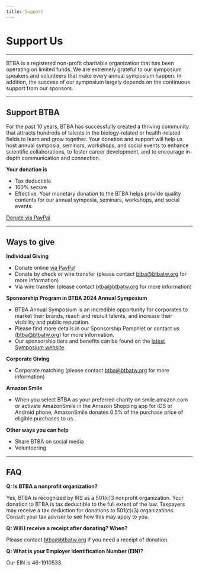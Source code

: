 ```yaml
---
title: Support
---
```

<div class="row align-items-center py-auto my-auto py-md-5 my-md-5">
    <div class="col-12 col-md col-lg-5">
        <h1 class="display-1">
            Support Us
        </h1>
    </div>
    <div class="col-12 col-md">
        <hr>
        <!-- <img src="{{ "/assets/img/btba_logo.png" | absolute_url }}" alt="BTBA logo" class="float-left p-4" width="150"> -->
        <p class="">
            BTBA is a registered non-profit charitable organization that has been operating on limited funds. We are extremely grateful to our symposium speakers and volunteers that make every annual symposium happen. In addition, the success of our symposium largely depends on the continuous support from our sponsors.
        </p>
    </div>
</div>

<hr class="mt-5 mb-4" />

## Support BTBA

For the past 10 years, BTBA has successfully created a thriving community that attracts hundreds of talents in the biology-related or health-related fields to learn and grow together. Your donation and support will help us host annual symposia, seminars, workshops, and social events to enhance scientific collaborations, to foster career development, and to encourage in-depth communication and connection.

**Your donation is**

- Tax deductible
- 100% secure
- Effective. Your monetary donation to the BTBA helps provide quality contents for our annual symposia, seminars, workshops, and social events.

<div class="text-center">
    <a href="https://www.paypal.com/donate/?hosted_button_id=NKS42BBRSCD5W" class="btn btn-primary">Donate via PayPal</a>
</div>

<hr class="mt-5 mb-4" />

## Ways to give

**Individual Giving**
- Donate online [via PayPal](https://www.paypal.com/donate/?hosted_button_id=NKS42BBRSCD5W)
- Donate by check or wire transfer (please contact btba@btbatw.org for more information)
- Via wire transfer (please contact btba@btbatw.org for more information)

**Sponsorship Program in BTBA 2024 Annual Symposium**
- BTBA Annual Symposium is an incredible opportunity for corporates to market their brands, reach and recruit talents, and increase their visibility and public reputation.
- Please find more details in our Sponsorship Pamphlet or contact us (btba@btbatw.org) for more information.
- Our sponsorship tiers and benefits can be found on the [latest Symposium website](https://www.btbatw.org/2024/#sponsor)

**Corporate Giving**
- Corporate matching (please contact btba@btbatw.org for more information)

**Amazon Smile**
- When you select BTBA as your preferred charity on smile.amazon.com or activate AmazonSmile in the Amazon Shopping app for iOS or Android phone, AmazonSmile donates 0.5% of the purchase price of eligible purchases to us.

**Other ways you can help**
- Share BTBA on social media
- Volunteering

<hr class="mt-5 mb-4" />

## FAQ

**Q: Is BTBA a nonprofit organization?**

Yes, BTBA is recognized by IRS as a 501(c)3 nonprofit organization. Your donation to BTBA is tax deductible to the full extent of the law. Taxpayers may receive a tax deduction for donations to 501(c)(3) organizations. Consult your tax adviser to see how this may apply to you.

**Q: Will I receive a receipt after donating? When?**

Please contact btba@btbatw.org if you need a receipt of donation.

**Q: What is your Employer Identification Number (EIN)?**

Our EIN is 46-1910533.
